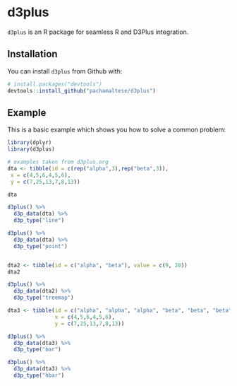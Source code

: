 
<!-- README.md is generated from README.Rmd. Please edit that file -->
d3plus
======

`d3plus` is an R package for seamless R and D3Plus integration.

Installation
------------

You can install `d3plus` from Github with:

``` r
# install.packages("devtools")
devtools::install_github("pachamaltese/d3plus")
```

Example
-------

This is a basic example which shows you how to solve a common problem:

``` r
library(dplyr)
library(d3plus)

# examples taken from d3plus.org
dta <- tibble(id = c(rep("alpha",3),rep("beta",3)),
 x = c(4,5,6,4,5,6),
 y = c(7,25,13,7,8,13))

dta

d3plus() %>% 
  d3p_data(dta) %>% 
  d3p_type("line")

d3plus() %>% 
  d3p_data(dta) %>% 
  d3p_type("point")


dta2 <- tibble(id = c("alpha", "beta"), value = c(9, 20))
dta2

d3plus() %>% 
  d3p_data(dta2) %>% 
  d3p_type("treemap")

dta3 <- tibble(id = c("alpha", "alpha", "alpha", "beta", "beta", "beta"), 
               x = c(4,5,6,4,5,6),
               y = c(7,25,13,7,8,13))

d3plus() %>% 
  d3p_data(dta3) %>% 
  d3p_type("bar")

d3plus() %>% 
  d3p_data(dta3) %>% 
  d3p_type("hbar")
```
